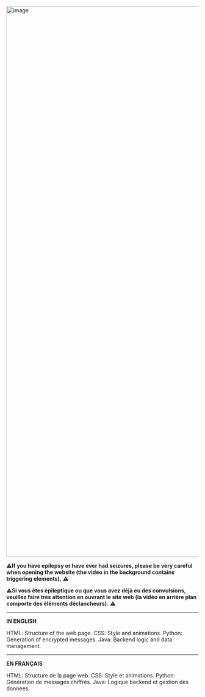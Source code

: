 <img width="1440" alt="image" src="https://github.com/Gotolib/Encrypted-message/assets/155028322/ee4096ab-be4d-44b0-9bf6-f3733c580d5c">

⚠️**If you have epilepsy or have ever had seizures, please be very careful when opening the website (the video in the background contains triggering elements).** ⚠️

⚠️**Si vous êtes épileptique ou que vous avez déjà eu des convulsions, veuillez faire très attention en ouvrant le site web (la vidéo en arrière plan comporte des éléments déclancheurs).** ⚠️

---

**IN ENGLISH**

HTML: Structure of the web page.
CSS: Style and animations.
Python: Generation of encrypted messages.
Java: Backend logic and data management.

---

**EN FRANÇAIS**

HTML: Structure de la page web.
CSS: Style et animations.
Python: Génération de messages chiffrés.
Java: Logique backend et gestion des données.

